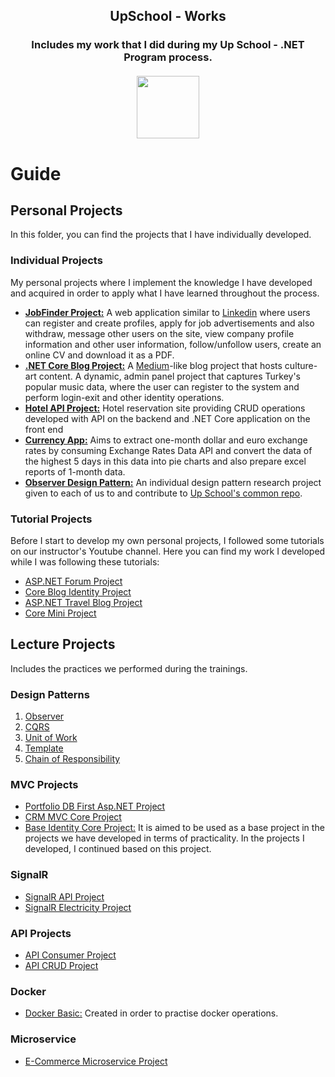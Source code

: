 <h2 align="center">
UpSchool - Works
</h3>
<h3 align="center">
Includes my work that I did during my Up School - .NET Program process.
<br/>
<br/>
<img height="100" width="100" src="https://media1.giphy.com/media/f6hnhHkks8bk4jwjh3/giphy.gif" />
</h3>

# Guide

## Personal Projects
In this folder, you can find the projects that I have individually developed.

### Individual Projects

My personal projects where I implement the knowledge I have developed and acquired in order to apply what I have learned throughout the process.

- **[JobFinder Project:](https://github.com/gozdemogus/identity-netcore-jobsearch-project/)** A web application similar to [Linkedin](https://linkedin.com/) where users can register and create profiles, apply for job advertisements and also withdraw, message other users on the site, view company profile information and other user information, follow/unfollow users, create an online CV and download it as a PDF.
- **[.NET Core Blog Project:](https://github.com/gozdemogus/blog-project-core-identity-api/)** A [Medium](https://medium.com/)-like blog project that hosts culture-art content. A dynamic, admin panel project that captures Turkey's popular music data, where the user can register to the system and perform login-exit and other identity operations.
- **[Hotel API Project:](https://github.com/gozdemogus/hotel-api-produce-consume/)** Hotel reservation site providing CRUD operations developed with API on the backend and .NET Core application on the front end
- **[Currency App:](https://github.com/gozdemogus/currency-report-app/)** Aims to extract one-month dollar and euro exchange rates by consuming Exchange Rates Data API and convert the data of the highest 5 days in this data into pie charts and also prepare excel reports of 1-month data.
- **[Observer Design Pattern:](https://github.com/gozdemogus/Observer-DesignPattern-Personal/)** An individual design pattern research project given to each of us to and contribute to [Up School's common repo](https://github.com/upschool-classroom/ND-1-Bootcamp-Progress). 

### Tutorial Projects
Before I start to develop my own personal projects, I followed some tutorials on our instructor's Youtube channel. Here you can find my work I developed while I was following these tutorials:
- [ASP.NET Forum Project](https://github.com/gozdemogus/MVCProject/)
- [Core Blog Identity Project](https://github.com/gozdemogus/CoreDemo/)
- [ASP.NET Travel Blog Project](https://github.com/gozdemogus/aspnet-codefirst-travelblog-project/)
- [Core Mini Project](https://github.com/gozdemogus/aspnet-core-projects/)

## Lecture Projects

Includes the practices we performed during the trainings.

### Design Patterns
1. [Observer](https://github.com/gozdemogus/Observer-Design-Pattern/)
2. [CQRS](https://github.com/gozdemogus/CQRS-Project/)
3. [Unit of Work](https://github.com/gozdemogus/Unit-Of-Work-Design-Pattern/)
4. [Template](https://github.com/gozdemogus/template-design-pattern/)
5. [Chain of Responsibility](https://github.com/gozdemogus/chain-of-responsibility/)

### MVC Projects
- [Portfolio DB First Asp.NET Project](https://github.com/gozdemogus/DemoUpSchoolProject/)
- [CRM MVC Core Project](https://github.com/gozdemogus/CrmUpSchool/)
- [Base Identity Core Project:](https://github.com/gozdemogus/BaseIdentity-Upschool/) It is aimed to be used as a base project in the projects we have developed in terms of practicality. In the projects I developed, I continued based on this project.

### SignalR 
- [SignalR API Project](https://github.com/gozdemogus/signalr-api-project/)
- [SignalR Electricity Project](https://github.com/gozdemogus/signalr-electricity-project/)

### API Projects
- [API Consumer Project](https://github.com/gozdemogus/APIConsumer/)
- [API CRUD Project](https://github.com/gozdemogus/UpSchool-WebAPI/)

### Docker
- [Docker Basic:](https://github.com/gozdemogus/upschool-docker/) Created in order to practise docker operations.

### Microservice 
- [E-Commerce Microservice Project](https://github.com/gozdemogus/Microservices-ECommerce-Project)
